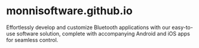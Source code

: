 # monnisoftware.github.io
Effortlessly develop and customize Bluetooth applications with our easy-to-use software solution, complete with accompanying Android and iOS apps for seamless control. 
